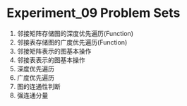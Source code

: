 # Experiment_09 Problem Sets

1. 邻接矩阵存储图的深度优先遍历(Function)
2. 邻接表存储图的广度优先遍历(Function)
3. 邻接矩阵表示的图基本操作
4. 邻接表表示的图基本操作
5. 深度优先遍历
6. 广度优先遍历
7. 图的连通性判断
8. 强连通分量
